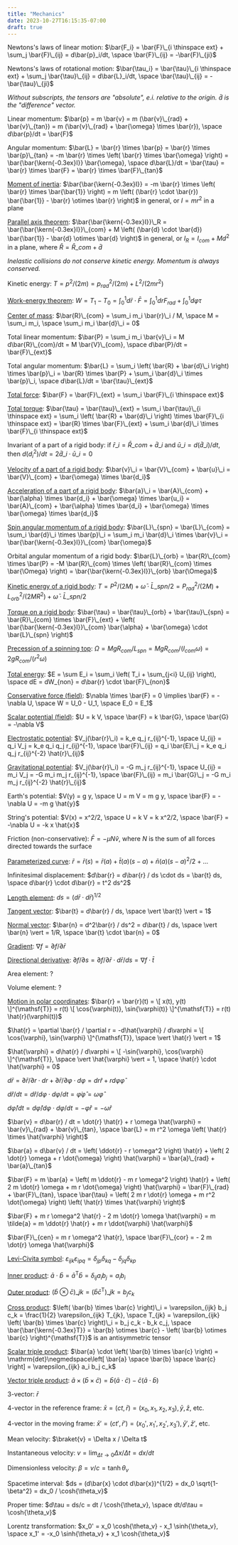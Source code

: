 ```yaml
---
title: "Mechanics"
date: 2023-10-27T16:15:35-07:00
draft: true
---
```


Newtons's laws of linear motion:
$\bar{F_i} = \bar{F}\_{i \thinspace ext} + \sum_j \bar{F}\_{ij} = d\bar{p}_i/dt, \space \bar{F}\_{ij} = -\bar{F}\_{ji}$

Newtons's laws of rotational motion:
$\bar{\tau_i} = \bar{\tau}\_{i \thinspace ext} + \sum_j \bar{\tau}\_{ij} = d\bar{L}_i/dt, \space \bar{\tau}\_{ij} = -\bar{\tau}\_{ji}$

*Without subscripts, the tensors are "absolute", e.i. relative to the origin. $\bar{d}$ is the "difference" vector.*

Linear momentum: $\bar{p} = m \bar{v} = m (\bar{v}\_{rad} + \bar{v}\_{tan}) = m (\bar{v}\_{rad} + \bar{\omega} \times \bar{r}), \space d\bar{p}/dt = \bar{F}$

Angular momentum:
$\bar{L} = \bar{r} \times \bar{p} = \bar{r} \times \bar{p}\_{tan} = -m \bar{r} \times \left( \bar{r} \times \bar{\omega} \right) = \bar{\bar{\kern{-0.3ex}I}} \bar{\omega}, \space d\bar{L}/dt = \bar{\tau} = \bar{r} \times \bar{F} = \bar{r} \times \bar{F}\_{tan}$

[Moment of inertia](https://www.feynmanlectures.caltech.edu/I_19.html):
$\bar{\bar{\kern{-0.3ex}I}} = -m \bar{r} \times \left( \bar{r} \times \bar{\bar{1}} \right) = m \left( (\bar{r} \cdot \bar{r}) \bar{\bar{1}} - \bar{r} \otimes \bar{r} \right)$ in general, or $I = m r^2$ in a plane

[Parallel axis theorem](https://en.wikipedia.org/wiki/Parallel_axis_theorem):
$\bar{\bar{\kern{-0.3ex}I}}\_R = \bar{\bar{\kern{-0.3ex}I}}\_{com} + M \left( (\bar{d} \cdot \bar{d}) \bar{\bar{1}} - \bar{d} \otimes \bar{d} \right)$ in general, or $I_R = I_{com} + M d^2$ in a plane, where $\bar{R} = \bar{R}\_{com} + \bar{d}$

*Inelastic collisions do not conserve kinetic energy. Momentum is always conserved.*

Kinetic energy:
$T = p^2/(2 m) = p_{rad}^2/(2 m) + L^2/(2 m r^2)$

[Work-energy theorem](https://www.feynmanlectures.caltech.edu/I_13.html):
$W = T_1 - T_0 = \int_0^1 d\bar{r} \cdot \bar{F} = \int_0^1 dr F_{rad} + \int_0^1 d\varphi \tau$

[Center of mass](https://www.feynmanlectures.caltech.edu/I_19.html):
$\bar{R}\_{com} = \sum_i m_i \bar{r}\_i / M, \space M = \sum_i m_i, \space \sum_i m_i \bar{d}\_i = 0$

Total linear momentum:
$\bar{P} = \sum_i m_i \bar{v}\_i = M d\bar{R}\_{com}/dt = M \bar{V}\_{com}, \space d\bar{P}/dt = \bar{F}\_{ext}$

Total angular momentum:
$\bar{L} = \sum_i \left( \bar{R} + \bar{d}\_i \right) \times \bar{p}\_i = \bar{R} \times \bar{P} + \sum_i \bar{d}\_i \times \bar{p}\_i, \space d\bar{L}/dt = \bar{\tau}\_{ext}$

[Total force](https://en.wikipedia.org/wiki/Rigid_body_dynamics#Newton's_second_law_in_three_dimensions):
$\bar{F} = \bar{F}\_{ext} = \sum_i \bar{F}\_{i \thinspace ext}$

[Total torque](https://en.wikipedia.org/wiki/Rigid_body_dynamics#Newton's_second_law_in_three_dimensions):
$\bar{\tau} = \bar{\tau}\_{ext} = \sum_i \bar{\tau}\_{i \thinspace ext} = \sum_i \left( \bar{R} + \bar{d}\_i \right) \times \bar{F}\_{i \thinspace ext} = \bar{R} \times \bar{F}\_{ext} + \sum_i \bar{d}\_i \times \bar{F}\_{i \thinspace ext}$

Invariant of a part of a rigid body:
if $\bar{r}\_i = \bar{R}\_{com} + \bar{d}\_i$ and $\bar{u}\_i = d(\bar{d}\_i)/dt$, then $d(d_i^2)/dt = 2 \bar{d}\_i \cdot \bar{u}\_i = 0$

[Velocity of a part of a rigid body](https://en.wikipedia.org/wiki/Moment_of_inertia#Motion_in_space_of_a_rigid_body,_and_the_inertia_matrix):
$\bar{v}\_i = \bar{V}\_{com} + \bar{u}\_i = \bar{V}\_{com} + \bar{\omega} \times \bar{d_i}$

[Acceleration of a part of a rigid body](https://en.wikipedia.org/wiki/Moment_of_inertia#Resultant_torque):
$\bar{a}\_i = \bar{A}\_{com} + \bar{\alpha} \times \bar{d_i} + \bar{\omega} \times \bar{u_i} = \bar{A}\_{com} + \bar{\alpha} \times \bar{d_i} + \bar{\omega} \times \bar{\omega} \times \bar{d_i}$

[Spin angular momentum of a rigid body](https://en.wikipedia.org/wiki/Moment_of_inertia#Angular_momentum_2):
$\bar{L}\_{spn} = \bar{L}\_{com} = \sum_i \bar{d}\_i \times \bar{p}\_i = \sum_i m_i \bar{d}\_i \times \bar{v}\_i = \bar{\bar{\kern{-0.3ex}I}}\_{com} \bar{\omega}$

Orbital angular momentum of a rigid body:
$\bar{L}\_{orb} = \bar{R}\_{com} \times \bar{P} = -M \bar{R}\_{com} \times \left( \bar{R}\_{com} \times \bar{\Omega} \right) = \bar{\bar{\kern{-0.3ex}I}}\_{orb} \bar{\Omega}$

[Kinetic energy of a rigid body](https://en.wikipedia.org/wiki/Moment_of_inertia#Kinetic_energy_2):
$T = P^2/(2 M) + \bar{\omega} \cdot \bar{L}\_{spn} / 2 = P_{rad}^2/(2 M) + L_{orb}^2/(2 M R^2) + \bar{\omega} \cdot \bar{L}\_{spn} / 2$

[Torque on a rigid body](https://en.wikipedia.org/wiki/Moment_of_inertia#Resultant_torque):
$\bar{\tau} = \bar{\tau}\_{orb} + \bar{\tau}\_{spn} = \bar{R}\_{com} \times \bar{F}\_{ext} + \left( \bar{\bar{\kern{-0.3ex}I}}\_{com} \bar{\alpha} + \bar{\omega} \cdot \bar{L}\_{spn} \right)$

[Precession of a spinning top](https://openstax.org/books/university-physics-volume-1/pages/11-4-precession-of-a-gyroscope):
$\Omega = M g R_{com} / L_{spn} = M g R_{com} / (I_{com} \omega) = 2 g R_{com} / (r^2 \omega)$

[Total energy](https://www.feynmanlectures.caltech.edu/I_13.html):
$E = \sum E_i = \sum_i \left( T_i + \sum_{j<i} U_{ij} \right), \space dE = dW_{non} = d\bar{r} \cdot \bar{F}\_{non}$

[Conservative force (field)](https://en.wikipedia.org/wiki/Conservative_force):
$\nabla \times \bar{F} = 0 \implies \bar{F} = -\nabla U, \space W = U_0 - U_1, \space E_0 = E_1$

[Scalar potential (field)](https://www.feynmanlectures.caltech.edu/I_14.html):
$U = k V, \space \bar{F} = k \bar{G}, \space \bar{G} = -\nabla V$

[Electrostatic potential](https://en.wikipedia.org/wiki/Electric_potential):
$V_j(\bar{r}\_i) = k_e q_j r_{ij}^{-1}, \space U_{ij} = q_i V_j = k_e q_i q_j r_{ij}^{-1}, \space \bar{F}\_{ij} = q_i \bar{E}\_j = k_e q_i q_j r_{ij}^{-2} \hat{r}\_{ij}$

[Gravitational potential](https://en.wikipedia.org/wiki/Gravitational_potential):
$V_j(\bar{r}\_i) = -G m_j r_{ij}^{-1}, \space U_{ij} = m_i V_j = -G m_i m_j r_{ij}^{-1}, \space \bar{F}\_{ij} = m_i \bar{G}\_j = -G m_i m_j r_{ij}^{-2} \hat{r}\_{ij}$

Earth's potential:
$V(y) = g y, \space U = m V = m g y, \space \bar{F} = -\nabla U = -m g \hat{y}$

String's potential:
$V(x) = x^2/2, \space U = k V = k x^2/2, \space \bar{F} = -\nabla U = -k x \hat{x}$

Friction (non-conservative):
$\bar{F} = -\mu N \hat{v}$, where $N$ is the sum of all forces directed towards the surface

[Parameterized curve](https://en.wikipedia.org/wiki/Taylor's_theorem):
$\bar{r} = \bar{r}(s) = \bar{r}(a) + \bar{t}(a) (s - a) + \bar{n}(a) (s - a)^2/2 + ...$

Infinitesimal displacement:
$d\bar{r} = d\bar{r} / ds \cdot ds = \bar{t} ds, \space d\bar{r} \cdot d\bar{r} = t^2 ds^2$

[Length element](https://en.wikipedia.org/wiki/Line_element):
$ds = (d\bar{r} \cdot d\bar{r})^{1/2}$

[Tangent vector](https://en.wikipedia.org/wiki/Tangent_vector):
$\bar{t} = d\bar{r} / ds, \space \vert \bar{t} \vert = 1$

[Normal vector](https://en.wikipedia.org/wiki/Normal_(geometry)):
$\bar{n} = d^2\bar{r} / ds^2 = d\bar{t} / ds, \space \vert \bar{n} \vert = 1/R, \space \bar{t} \cdot \bar{n} = 0$

[Gradient](https://en.wikipedia.org/wiki/Gradient):
$\nabla f = \partial f / \partial \bar{r}$

[Directional derivative](https://en.wikipedia.org/wiki/Directional_derivative):
$\partial f/\partial s = \partial f / \partial \bar{r} \cdot d\bar{r} / ds = \nabla f \cdot \bar{t}$

Area element:
$?$

Volume element:
$?$

[Motion in polar coordinates](https://en.wikipedia.org/wiki/Mechanics_of_planar_particle_motion#Polar_coordinates_in_an_inertial_frame_of_reference):
$\bar{r} = \bar{r}(t) = \[ x(t), y(t) \]^{\mathsf{T}} = r(t) \[ \cos{\varphi(t)}, \sin{\varphi(t)} \]^{\mathsf{T}} = r(t) \hat{r}(\varphi(t))$

$\hat{r} = \partial \bar{r} / \partial r = -d\hat{\varphi} / d\varphi = \[ \cos{\varphi}, \sin{\varphi} \]^{\mathsf{T}}, \space \vert \hat{r} \vert = 1$

$\hat{\varphi} = d\hat{r} / d\varphi = \[ -\sin{\varphi}, \cos{\varphi} \]^{\mathsf{T}}, \space \vert \hat{\varphi} \vert = 1, \space \hat{r} \cdot \hat{\varphi} = 0$

$d\bar{r} = \partial \bar{r} / \partial r \cdot dr + \partial \bar{r} / \partial \varphi \cdot d\varphi = dr \hat{r} + r d\varphi \hat{\varphi}$

$d\hat{r} / dt = d\hat{r} / d\varphi \cdot d\varphi / dt = \dot{\varphi} \hat{\varphi} = \omega \hat{\varphi}$

$d\hat{\varphi} / dt = d\hat{\varphi} / d\varphi \cdot d\varphi / dt = -\dot{\varphi} \hat{r} = -\omega \hat{r}$

$\bar{v} = d\bar{r} / dt = \dot{r} \hat{r} + r \omega \hat{\varphi} = \bar{v}\_{rad} + \bar{v}\_{tan}, \space \bar{L} = m r^2 \omega \left( \hat{r} \times \hat{\varphi} \right)$

$\bar{a} = d\bar{v} / dt = \left( \ddot{r} - r \omega^2 \right) \hat{r} + \left( 2 \dot{r} \omega + r \dot{\omega} \right) \hat{\varphi} = \bar{a}\_{rad} + \bar{a}\_{tan}$

$\bar{F} = m \bar{a} = \left( m \ddot{r} - m r \omega^2 \right) \hat{r} + \left( 2 m \dot{r} \omega + m r \dot{\omega} \right) \hat{\varphi} = \bar{F}\_{rad} + \bar{F}\_{tan}, \space \bar{\tau} = \left( 2 m r \dot{r} \omega + m r^2 \dot{\omega} \right) \left( \hat{r} \times \hat{\varphi} \right)$

$\bar{F} + m r \omega^2 \hat{r} - 2 m \dot{r} \omega \hat{\varphi} = m \tilde{a} = m \ddot{r} \hat{r} + m r \ddot{\varphi} \hat{\varphi}$

$\bar{F}\_{cen} = m r \omega^2 \hat{r}, \space \bar{F}\_{cor} = - 2 m \dot{r} \omega \hat{\varphi}$

[Levi-Civita symbol](https://en.wikipedia.org/wiki/Levi-Civita_symbol): $\varepsilon_{ijk} \varepsilon_{ipq} = \delta_{jp} \delta_{kq} - \delta_{jq} \delta_{kp}$

[Inner product](https://en.wikipedia.org/wiki/Dot_product): $\bar{a} \cdot \bar{b} = \bar{a}^{\mathsf{T}} \bar{b} = \delta_{ij} a_i b_j = a_i b_i$

[Outer product](https://en.wikipedia.org/wiki/Outer_product): $\left( \bar{b} \otimes \bar{c} \right)\_{jk} = \left( \bar{b} \bar{c}^{\mathsf{T}} \right)\_{jk} = b_j c_k$

[Cross product](https://en.wikipedia.org/wiki/Cross_product): $\left( \bar{b} \times \bar{c} \right)\_i = \varepsilon_{ijk} b_j c_k = \frac{1}{2} \varepsilon_{ijk} T_{jk}, \space T_{jk} = \varepsilon_{ijk} \left( \bar{b} \times \bar{c} \right)\_i = b_j c_k - b_k c_j, \space \bar{\bar{\kern{-0.3ex}T}} = \bar{b} \otimes \bar{c} - \left( \bar{b} \otimes \bar{c} \right)^{\mathsf{T}}$ is an antisymmetric tensor

[Scalar triple product](https://en.wikipedia.org/wiki/Triple_product): $\bar{a} \cdot \left( \bar{b} \times \bar{c} \right) = \mathrm{det}\negmedspace\left[ \bar{a} \space \bar{b} \space \bar{c} \right] = \varepsilon_{ijk} a_i b_j c_k$

[Vector triple product](https://en.wikipedia.org/wiki/Triple_product): $\bar{a} \times \left( \bar{b} \times \bar{c} \right) = \bar{b} \left( \bar{a} \cdot \bar{c} \right) - \bar{c} \left( \bar{a} \cdot \bar{b} \right)$

3-vector: $\bar{r}$

4-vector in the reference frame:
$\bar{x} = (ct, \bar{r}) = (x_0, x_1, x_2, x_3), \bar{y}, \bar{z}$, etc.

4-vector in the moving frame:
$\bar{x}' = (ct', \bar{r}') = (x_0', x_1', x_2', x_3'), \bar{y}', \bar{z}'$, etc.

Mean velocity:
$\braket{v} = \Delta x / \Delta t$

Instantaneous velocity:
$v = \lim_{\Delta t \to 0} \Delta x / \Delta t = dx/dt$

Dimensionless velocity:
$\beta = v / c = \tanh{\theta_v}$

Spacetime interval:
$ds = (d\bar{x} \cdot d\bar{x})^{1/2} = dx_0 \sqrt{1-\beta^2} = dx_0 / \cosh{\theta_v}$

Proper time:
$d\tau = ds/c = dt / \cosh{\theta_v}, \space
dt/d\tau = \cosh{\theta_v}$

Lorentz transformation:
$x_0' = x_0 \cosh{\theta_v} - x_1 \sinh{\theta_v}, \space
x_1' = -x_0 \sinh{\theta_v} + x_1 \cosh{\theta_v}$